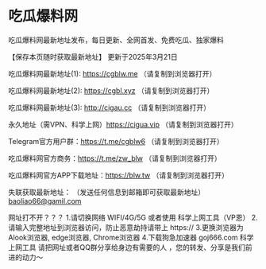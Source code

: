 # 吃瓜爆料网
吃瓜爆料网最新地址发布，每日更新、全网首发、免费吃瓜、独家爆料

【保存本页随时获取最新地址】 更新于2025年3月21日

吃瓜爆料网最新地址(1): https://cgblw.me （请复制到浏览器打开）

吃瓜爆料网最新地址(2): https://cgbl.xyz （请复制到浏览器打开）

吃瓜爆料网最新地址(3): http://cigau.cc （请复制到浏览器打开）

永久地址（需VPN、科学上网）https://cigua.vip （请复制到浏览器打开）

Telegram官方用户群：https://t.me/cgblw6 （请复制到浏览器打开）

吃瓜爆料网官方商务：https://t.me/zw_blw （请复制到浏览器打开）

吃瓜爆料网官方APP下载地址：https://blw.tw （请复制到浏览器打开）

失联获取最新地址： （发送任何信息到邮箱即可获取最新地址） baoliao66@gamil.com

网址打不开？？？ 1.请切换网络 WIFI/4G/5G 或者使用 科学上网工具（VP恩） 2.请输入完整地址到浏览器访问，防止恶意劫持请带上 https:// 3.更换浏览器为Alook浏览器, edge浏览器, Chrome浏览器 4.下载狗急加速器 goj666.com 科学上网工具 请把网址或者QQ群分享给身边有需要的人 ，您的转发、分享是我们前进的动力～
